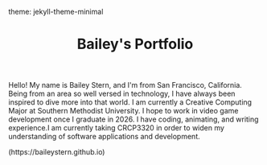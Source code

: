 theme: jekyll-theme-minimal

<body>
  <header>
    <h1>Bailey's Portfolio</h1>
  </header>

  <main>
    <p>Hello! My name is Bailey Stern, and I'm from San Francisco, California. Being from an area so well versed in technology, I have always been inspired to dive more into that world. I am currently a Creative Computing Major at Southern Methodist University. I hope to work in video game development once I graduate in 2026. I have coding, animating, and writing experience.I am currently taking CRCP3320 in order to widen my understanding of software applications and development. </p>
  </main>

  <footer>
    <p>(https://baileystern.github.io)</p>
  </footer>
</body>

